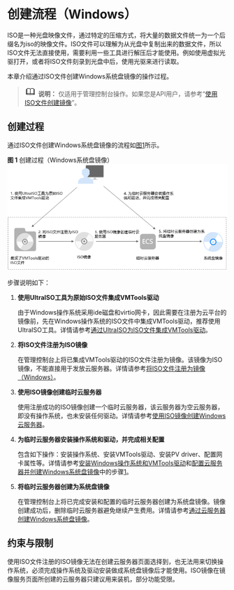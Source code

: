 # 创建流程（Windows）<a name="ims_01_0220"></a>

ISO是一种光盘映像文件，通过特定的压缩方式，将大量的数据文件统一为一个后缀名为iso的映像文件。ISO文件可以理解为从光盘中复制出来的数据文件，所以ISO文件无法直接使用，需要利用一些工具进行解压后才能使用。例如使用虚拟光驱打开，或者将ISO文件刻录到光盘中后，使用光驱来进行读取。

本章介绍通过ISO文件创建Windows系统盘镜像的操作过程。

>![](public_sys-resources/icon-note.gif) **说明：** 
>仅适用于管理控制台操作。如果您是API用户，请参考“[使用ISO文件创建镜像](https://support.huaweicloud.com/api-ims/ims_03_0801.html)”。

## 创建过程<a name="section47281354125211"></a>

通过ISO文件创建Windows系统盘镜像的流程如[图1](#fig19385204211310)所示。

**图 1**  创建过程（Windows系统盘镜像）<a name="fig19385204211310"></a>  
![](figures/创建过程（Windows系统盘镜像）.png "创建过程（Windows系统盘镜像）")

步骤说明如下：

1.  **使用UltraISO工具为原始ISO文件集成VMTools驱动**

    由于Windows操作系统采用ide磁盘和virtio网卡，因此需要在注册为云平台的镜像前，先在Windows操作系统的ISO文件中集成VMTools驱动，推荐使用UltraISO工具。详情请参考[通过UltraISO为ISO文件集成VMTools驱动](通过UltraISO为ISO文件集成VMTools驱动.md)。

2.  **将ISO文件注册为ISO镜像**

    在管理控制台上将已集成VMTools驱动的ISO文件注册为镜像。该镜像为ISO镜像，不能直接用于发放云服务器。详情请参考[将ISO文件注册为镜像（Windows）](将ISO文件注册为镜像（Windows）.md)。

3.  **使用ISO镜像创建临时云服务器**

    使用注册成功的ISO镜像创建一个临时云服务器，该云服务器为空云服务器，即没有操作系统，也未安装任何驱动。详情请参考[使用ISO镜像创建Windows云服务器](使用ISO镜像创建Windows云服务器.md)。

4.  **为临时云服务器安装操作系统和驱动，并完成相关配置**

    包含如下操作：安装操作系统、安装VMTools驱动、安装PV driver、配置网卡属性等。详情请参考[安装Windows操作系统和VMTools驱动](安装Windows操作系统和VMTools驱动.md)和[配置云服务器并创建Windows系统盘镜像](配置云服务器并创建Windows系统盘镜像.md)中的步骤[1](配置云服务器并创建Windows系统盘镜像.md#li108111309459)。

5.  **将临时云服务器创建为系统盘镜像**

    在管理控制台上将已完成安装和配置的临时云服务器创建为系统盘镜像。镜像创建成功后，删除临时云服务器避免继续产生费用。详情请参考[通过云服务器创建Windows系统盘镜像](通过云服务器创建Windows系统盘镜像.md)。


## 约束与限制<a name="section197731930114920"></a>

使用ISO文件注册的ISO镜像无法在创建云服务器页面选择到，也无法用来切换操作系统，必须完成操作系统及驱动安装做成系统盘镜像后才能使用。ISO镜像在镜像服务页面所创建的云服务器只建议用来装机，部分功能受限。

